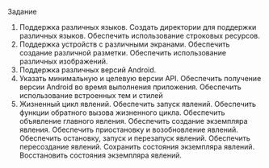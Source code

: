 Задание
1. Поддержка различных языков.
Создать директории для поддержки различных языков.
Обеспечить использование строковых ресурсов.
2. Поддержка устройств с различными экранами.
Обеспечить создание различной разметки.
Обеспечить использование различных изображений.
3. Поддержка различных версий Android.
4. Указать минимальную и целевую версии API.
Обеспечить получение версии Android во время выполнения приложения.
Обеспечить использование встроенных тем и стилей
5. Жизненный цикл явлений.
Обеспечить запуск явлений.
Обеспечить функции обратного вызова жизненного цикла.
Обеспечить объявление главного явления.
Обеспечить создание экземпляра явления.
Обеспечить приостановку и возобновление явлений.
Обеспечить остановку, запуск и перезапуск явлений.
Обеспечить пересоздание явлений.
Сохранить состояния экземпляра явлений.
Восстановить состояния экземпляра явлений.
